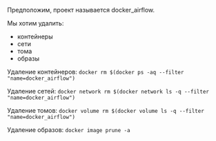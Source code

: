 Предположим, проект называется docker_airflow. 

Мы хотим удалить:
- контейнеры
- сети
- тома
- образы

Удаление контейнеров:
`docker rm $(docker ps -aq --filter "name=docker_airflow")`

Удаление сетей:
`docker network rm $(docker network ls -q --filter "name=docker_airflow")`

Удаление томов:
`docker volume rm $(docker volume ls -q --filter "name=docker_airflow")`

Удаление образов:
`docker image prune -a`